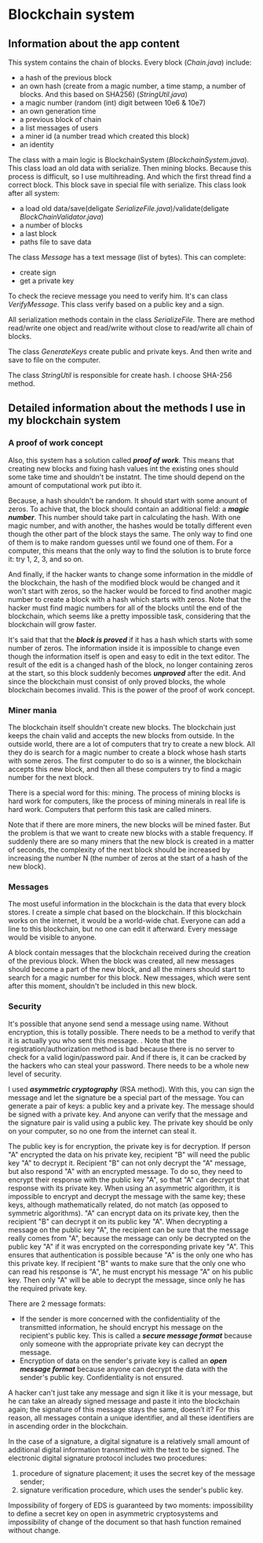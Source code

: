 # Blockchain system

## Information about the app content

This system contains the chain of blocks. Every block (*Chain.java*) include:
* a hash of the previous block
* an own hash (create from a magic number, a time stamp, a number of blocks.  And this based on SHA256) (*StringUtil.java*)
* a magic number (random (int) digit between 10e6 & 10e7)
* an own generation time
* a previous block of chain
* a list messages of users
* a miner id (a number tread which created this block)
* an identity

The class with a main logic is BlockchainSystem (*BlockchainSystem.java*). This class load an old data with serialize. Then mining blocks.
Because  this process is difficult, so I use multihreading. And which the first thread find a correct block. This block save in special file with serialize.
This class look after all system:
* a load old data/save(deligate *SerializeFile.java*)/validate(deligate *BlockChainValidator.java*) 
* a number of blocks
* a last block
* paths file to save data

The class *Message* has a text message (list of bytes). This can complete:
* create sign
* get a private key

To check the recieve message you need to verify him. It's can class *VerifyMessage*. This class verify based on a public key and a sign.

All serialization methods contain in the class *SerializeFile*. There are method read/write one object and read/write without close to read/write all chain of blocks.

The class *GenerateKeys* create public and private keys. And then write and save to file on the computer.

The class *StringUtil*  is responsible for create hash. I choose SHA-256 method.

## Detailed information about the methods I use in my blockchain system

###  A proof of work concept 
Also, this system has a solution called ***proof of work***. This means that creating new blocks and fixing hash values int the existing ones should some take time and shouldn't be instatnt. The time should depend on the amount of computational work put ibto it. 

Because, a hash shouldn't be random. It should start with some anount of zeros. To achive that, the block should contain an additional field: a ***magic number***. This number should take part in calculating the hash. With one magic number, and with another, the hashes would be totally different even though the other part of the block stays the same. The only way to find one of them is to make random guesses until we found one of them. For a computer, this means that the only way to find the solution is to brute force it: try 1, 2, 3, and so on.

And finally, if the hacker wants to change some information in the middle of the blockchain, the hash of the modified block would be changed and it won't start with zeros, so the hacker would be forced to find another magic number to create a block with a hash which starts with zeros. Note that the hacker must find magic numbers for all of the blocks until the end of the blockchain, which seems like a pretty impossible task, considering that the blockchain will grow faster.

It's said that that the ***block is proved*** if it has a hash which starts with some number of zeros. The information inside it is impossible to change even though the information itself is open and easy to edit in the text editor. The result of the edit is a changed hash of the block, no longer containing zeros at the start, so this block suddenly becomes ***unproved*** after the edit. And since the blockchain must consist of only proved blocks, the whole blockchain becomes invalid. This is the power of the proof of work concept.

### Miner mania
The blockchain itself shouldn't create new blocks. The blockchain just keeps the chain valid and accepts the new blocks from outside. In the outside world, there are a lot of computers that try to create a new block. All they do is search for a magic number to create a block whose hash starts with some zeros. The first computer to do so is a winner, the blockchain accepts this new block, and then all these computers try to find a magic number for the next block.

There is a special word for this: mining. The process of mining blocks is hard work for computers, like the process of mining minerals in real life is hard work. Computers that perform this task are called miners.

Note that if there are more miners, the new blocks will be mined faster. But the problem is that we want to create new blocks with a stable frequency. If suddenly there are so many miners that the new block is created in a matter of seconds, the complexity of the next block should be increased by increasing the number N (the number of zeros at the start of a hash of the new block).

### Messages
The most useful information in the blockchain is the data that every block stores. I create a simple chat based on the blockchain. If this blockchain works on the internet, it would be a world-wide chat. Everyone can add a line to this blockchain, but no one can edit it afterward. Every message would be visible to anyone. 

A block contain messages that the blockchain received during the creation of the previous block. When the block was created, all new messages should become a part of the new block, and all the miners should start to search for a magic number for this block. New messages, which were sent after this moment, shouldn't be included in this new block.

### Security

It's possible that anyone send send a message using name. Without encryption, this is totally possible. There needs to be a method to verify that it is actually you who sent this message. . Note that the registration/authorization method is bad because there is no server to check for a valid login/password pair. And if there is, it can be cracked by the hackers who can steal your password. There needs to be a whole new level of security.

I used ***asymmetric cryptography*** (RSA method). With this, you can sign the message and let the signature be a special part of the message. 
You can generate a pair of keys: a public key and a private key. The message should be signed with a private key. And anyone can verify that the message and the signature pair is valid using a public key. The private key should be only on your computer, so no one from the internet can steal it.

The public key is for encryption, the private key is for decryption. If person "A" encrypted the data on his private key, recipient "B" will need the public key "A" to decrypt it. Recipient "B" can not only decrypt the "A" message, but also respond "A" with an encrypted message. To do so, they need to encrypt their response with the public key "A", so that "A" can decrypt that response with its private key. When using an asymmetric algorithm, it is impossible to encrypt and decrypt the message with the same key; these keys, although mathematically related, do not match (as opposed to symmetric algorithms). "A" can encrypt data on its private key, then the recipient "B" can decrypt it on its public key "A". When decrypting a message on the public key "A", the recipient can be sure that the message really comes from "A", because the message can only be decrypted on the public key "A" if it was encrypted on the corresponding private key "A". This ensures that authentication is possible because "A" is the only one who has this private key. If recipient "B" wants to make sure that the only one who can read his response is "A", he must encrypt his message "A" on his public key. Then only "A" will be able to decrypt the message, since only he has the required private key.

There are 2 message formats:
* If the sender is more concerned with the confidentiality of the transmitted information, he should encrypt his message on the recipient's public key. This is called a ***secure message format*** because only someone with the appropriate private key can decrypt the message.
* Encryption of data on the sender's private key is called an ***open message format*** because anyone can decrypt the data with the sender's public key. Confidentiality is not ensured.

A hacker can't just take any message and sign it like it is your message, but he can take an already signed message and paste it into the blockchain again; the signature of this message stays the same, doesn’t it? For this reason, all messages contain a unique identifier, and all these identifiers are in ascending order in the blockchain.


In the case of a signature, a digital signature is a relatively small amount of additional digital information transmitted with the text to be signed. The electronic digital signature protocol includes two procedures:
1) procedure of signature placement; it uses the secret key of the message sender;
2) signature verification procedure, which uses the sender's public key.

Impossibility of forgery of EDS is guaranteed by two moments: impossibility to define a secret key on open in asymmetric cryptosystems and impossibility of change of the document so that hash function remained without change.
